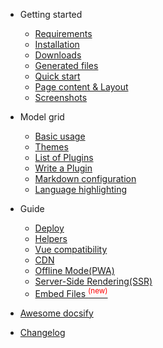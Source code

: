 * Getting started
  * [Requirements](requirements.md)  
  * [Installation](install.md)
  * [Downloads](download.md)
  * [Generated files](generated_files.md)
  * [Quick start](quick_start.md)
  * [Page content & Layout](page_content_layout.md)
  * [Screenshots](screenshots.md)

* Model grid

  * [Basic usage](model_grid/basic_usage.md)
  * [Themes](themes.md)
  * [List of Plugins](plugins.md)
  * [Write a Plugin](write-a-plugin.md)
  * [Markdown configuration](markdown.md)
  * [Language highlighting](language-highlight.md)

* Guide

  * [Deploy](deploy.md)
  * [Helpers](helpers.md)
  * [Vue compatibility](vue.md)
  * [CDN](cdn.md)
  * [Offline Mode(PWA)](pwa.md)
  * [Server-Side Rendering(SSR)](ssr.md)
  * [Embed Files <sup style="color:red">(new)<sup>](embed-files.md)

* [Awesome docsify](awesome.md)
* [Changelog](changelog.md)